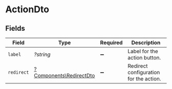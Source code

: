 # ActionDto


## Fields

| Field                                                             | Type                                                              | Required                                                          | Description                                                       |
| ----------------------------------------------------------------- | ----------------------------------------------------------------- | ----------------------------------------------------------------- | ----------------------------------------------------------------- |
| `label`                                                           | *?string*                                                         | :heavy_minus_sign:                                                | Label for the action button.                                      |
| `redirect`                                                        | [?Components\RedirectDto](../../Models/Components/RedirectDto.md) | :heavy_minus_sign:                                                | Redirect configuration for the action.                            |